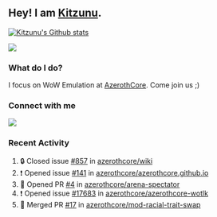 ## Hey! I am [Kitzunu](https://Github.com/Kitzunu).

<!--<a href="https://github-readme-stats.kitzunu.vercel.app/api?username=Kitzunu&show_icons=true&theme=dark">
  <img align="center" src="https://github-readme-stats.kitzunu.vercel.app/api?username=Kitzunu&show_icons=true&theme=dark" />
</a>-->

[![Kitzunu's Github stats](https://github-readme-stats.vercel.app/api?username=kitzunu&theme=github_dark&show_icons=true)](https://github.com/Kitzunu)

<a href="https://github-readme-stats.kitzunu.vercel.app/api?username=Kitzunu&show_icons=true&theme=dark">
  <img align="center" src="https://github-readme-stats.vercel.app/api/top-langs/?username=Kitzunu&layout=compact&theme=dark" />
</a>

### What do I do?

I focus on WoW Emulation at [AzerothCore](https://Github.com/AzerothCore). Come join us ;)

### Connect with me
[![](https://img.shields.io/badge/AzerothCore%20Discord-Connect%20with%20me!-green)](https://discord.com/invite/gkt4y2x)

### Recent Activity

<!--START_SECTION:activity-->
1. 🔒 Closed issue [#857](https://github.com/azerothcore/wiki/issues/857) in [azerothcore/wiki](https://github.com/azerothcore/wiki)
2. ❗ Opened issue [#141](https://github.com/azerothcore/azerothcore.github.io/issues/141) in [azerothcore/azerothcore.github.io](https://github.com/azerothcore/azerothcore.github.io)
3. 💪 Opened PR [#4](https://github.com/azerothcore/arena-spectator/pull/4) in [azerothcore/arena-spectator](https://github.com/azerothcore/arena-spectator)
4. ❗ Opened issue [#17683](https://github.com/azerothcore/azerothcore-wotlk/issues/17683) in [azerothcore/azerothcore-wotlk](https://github.com/azerothcore/azerothcore-wotlk)
5. 🎉 Merged PR [#17](https://github.com/azerothcore/mod-racial-trait-swap/pull/17) in [azerothcore/mod-racial-trait-swap](https://github.com/azerothcore/mod-racial-trait-swap)
<!--END_SECTION:activity-->
